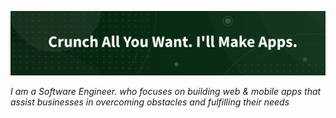 ![Header](https://github.com/ermi2021/ermi2021/blob/main/slogan.png)



*I am a Software Engineer. who focuses on building web & mobile apps that assist businesses in overcoming obstacles and fulfilling their needs*
